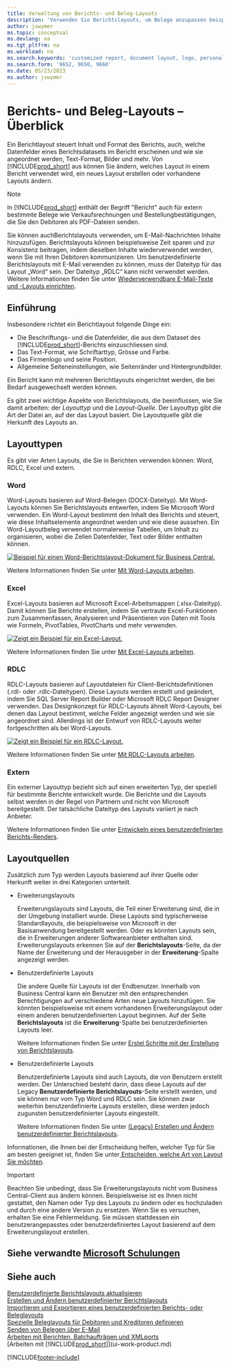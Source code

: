 ```yaml
---
title: Verwaltung von Berichts- und Beleg-Layouts
description: 'Verwenden Sie Berichtslayouts, um Belege anzupassen beispielsweise um die gewünschten Schriftart, das Logo oder die Seiteneinstellungen von PDF-Dateien zu personalisieren, die Sie den Debitoren senden.'
author: jswymer
ms.topic: conceptual
ms.devlang: na
ms.tgt_pltfrm: na
ms.workload: na
ms.search.keywords: 'customized report, document layout, logo, personalize'
ms.search.form: '9652, 9650, 9660'
ms.date: 05/23/2023
ms.author: jswymer
---
```

# <a name="report-and-document-layouts-overview" />Berichts- und Beleg-Layouts – Überblick

Ein Berichtlayout steuert Inhalt und Format des Berichts, auch, welche Datenfelder eines Berichtsdatasets im Bericht erscheinen und wie sie angeordnet werden, Text-Format, Bilder und mehr. Von [!INCLUDE[prod_short](includes/prod_short.md)] aus können Sie ändern, welches Layout in einem Bericht verwendet wird, ein neues Layout erstellen oder vorhandene Layouts ändern.

> [!NOTE]  
> In [!INCLUDE[prod_short](includes/prod_short.md)] enthält der Begriff "Bericht" auch für extern bestimmte Belege wie Verkaufsrechnungen und Bestellungbestätigungen, die Sie den Debitoren als PDF-Dateien senden.

Sie können auchBerichtslayouts verwenden, um E-Mail-Nachrichten Inhalte hinzuzufügen. Berichtslayouts können beispielsweise Zeit sparen und zur Konsistenz beitragen, indem dieselben Inhalte wiederverwendet werden, wenn Sie mit Ihren Debitoren kommunizieren. Um benutzerdefinierte Berichtslayouts mit E-Mail verwenden zu können, muss der Dateityp für das Layout „Word“ sein. Der Dateityp „RDLC“ kann nicht verwendet werden. Weitere Informationen finden Sie unter [Wiederverwendbare E-Mail-Texte und -Layouts einrichten](admin-how-setup-email.md#set-up-reusable-email-texts-and-layouts). 

## <a name="introduction" />Einführung

Insbesondere richtet ein Berichtlayout folgende Dinge ein:

* Die Beschriftungs- und die Datenfelder, die aus dem Dataset des [!INCLUDE[prod_short](includes/prod_short.md)]-Berichts einzuschliessen sind.
* Das Text-Format, wie Schriftarttyp, Grösse und Farbe.
* Das Firmenlogo und seine Position.
* Allgemeine Seiteneinstellungen, wie Seitenränder und Hintergrundbilder.

Ein Bericht kann mit mehreren Berichtlayouts eingerichtet werden, die bei Bedarf ausgewechselt werden können. 

<!--You can use one of the built-in report layouts or you can create custom report layouts and assign them to your reports as needed. For more information, see [Create a Custom Report or Document Layout](ui-how-create-custom-report-layout.md).-->

Es gibt zwei wichtige Aspekte von Berichtslayouts, die beeinflussen, wie Sie damit arbeiten: der *Layouttyp* und die *Layout-Quelle*. Der Layouttyp gibt die Art der Datei an, auf der das Layout basiert. Die Layoutquelle gibt die Herkunft des Layouts an.

## <a name="layout-types" />Layouttypen

Es gibt vier Arten Layouts, die Sie in Berichten verwenden können: Word, RDLC, Excel und extern.

### <a name="word" />Word

Word-Layouts basieren auf Word-Belegen (DOCX-Dateityp). Mit Word-Layouts können Sie Berichtslayouts entwerfen, indem Sie Microsoft Word verwenden. Ein Word-Layout bestimmt den Inhalt des Berichts und steuert, wie diese Inhaltselemente angeordnet werden und wie diese aussehen. Ein Word-Layoutbeleg verwendet normalerweise Tabellen, um Inhalt zu organisieren, wobei die Zellen Datenfelder, Text oder Bilder enthalten können.

[![Beispiel für einen Word-Berichtslayout-Dokument für Business Central.](media/word-layout-overview.png)](media/word-layout-overview.png#lightbox) 

<!--![Example of a word report layout document for Business Central.](media/nav_wordreportlayout_edit_in_word_example.png) -->

Weitere Informationen finden Sie unter [Mit Word-Layouts arbeiten](ui-how-add-fields-word-report-layout.md).

### <a name="excel" />Excel

Excel-Layouts basieren auf Microsoft Excel-Arbeitsmappen (.xlsx-Dateityp). Damit können Sie Berichte erstellen, indem Sie vertraute Excel-Funktionen zum Zusammenfassen, Analysieren und Präsentieren von Daten mit Tools wie Formeln, PivotTables, PivotCharts und mehr verwenden.

[![Zeigt ein Beispiel für ein Excel-Layout.](media/excel-layout-2.png)](media/excel-layout-2.png#lightbox)

Weitere Informationen finden Sie unter [Mit Excel-Layouts arbeiten](ui-excel-report-layouts.md).

### <a name="rdlc" />RDLC

RDLC-Layouts basieren auf Layoutdateien für Client-Berichtsdefinitionen (.rdl- oder .rdlc-Dateitypen). Diese Layouts werden erstellt und geändert, indem Sie SQL Server Report Builder oder Microsoft RDLC Report Designer verwenden. Das Designkonzept für RDLC-Layouts ähnelt Word-Layouts, bei denen das Layout bestimmt, welche Felder angezeigt werden und wie sie angeordnet sind. Allerdings ist der Entwurf von RDLC-Layouts weiter fortgeschritten als bei Word-Layouts.

[![Zeigt ein Beispiel für ein RDLC-Layout.](media/rdlc-layout-overview.png)](media/rdlc-layout-overview.png#lightbox)

Weitere Informationen finden Sie unter [Mit RDLC-Layouts arbeiten](ui-rdlc-report-layouts.md).

### <a name="external" />Extern

Ein externer Layouttyp bezieht sich auf einen erweiterten Typ, der speziell für bestimmte Berichte entwickelt wurde. Die Berichte und die Layouts selbst werden in der Regel von Partnern und nicht von Microsoft bereitgestellt. Der tatsächliche Dateityp des Layouts variiert je nach Anbieter.

Weitere Informationen finden Sie unter [Entwickeln eines benutzerdefinierten Berichts-Renders](/dynamics365/business-central/dev-itpro/developer/devenv-report-custom-render).

## <a name="layout-sources" />Layoutquellen

Zusätzlich zum Typ werden Layouts basierend auf ihrer Quelle oder Herkunft weiter in drei Kategorien unterteilt.

* Erweiterungslayouts

   Erweiterungslayouts sind Layouts, die Teil einer Erweiterung sind, die in der Umgebung installiert wurde. Diese Layouts sind typischerweise Standardlayouts, die beispielsweise von Microsoft in der Basisanwendung bereitgestellt werden. Oder es könnten Layouts sein, die in Erweiterungen anderer Softwareanbieter enthalten sind. Erweiterungslayouts erkennen Sie auf der **Berichtslayouts**-Seite, da der Name der Erweiterung und der Herausgeber in der **Erweiterung**-Spalte angezeigt werden.

* Benutzerdefinierte Layouts

   Die andere Quelle für Layouts ist der Endbenutzer. Innerhalb von Business Central kann ein Benutzer mit den entsprechenden Berechtigungen auf verschiedene Arten neue Layouts hinzufügen. Sie könnten beispielsweise mit einem vorhandenen Erweiterungslayout oder einem anderen benutzerdefinierten Layout beginnen. Auf der Seite **Berichtslayouts** ist die **Erweiterung**-Spalte bei benutzerdefinierten Layouts leer.

   Weitere Informationen finden Sie unter [Erstel Schritte mit der Erstellung von Berichtslayouts](ui-get-started-layouts.md).

* Benutzerdefinierte Layouts

  Benutzerdefinierte Layouts sind auch Layouts, die von Benutzern erstellt werden. Der Unterschied besteht darin, dass diese Layouts auf der Legacy **Benutzerdefinierte Berichtslayouts**-Seite erstellt werden, und sie können nur vom Typ Word und RDLC sein. Sie können zwar weiterhin benutzerdefinierte Layouts erstellen, diese werden jedoch zugunsten benutzerdefinierter Layouts eingestellt.

  Weitere Informationen finden Sie unter [(Legacy) Erstellen und Ändern benutzerdefinierter Berichtslayouts](ui-how-create-custom-report-layout.md).

Informationen, die Ihnen bei der Entscheidung helfen, welcher Typ für Sie am besten geeignet ist, finden Sie unter[ Entscheiden, welche Art von Layout Sie möchten](ui-get-started-layouts.md#decide).

> [!IMPORTANT]
> Beachten Sie unbedingt, dass Sie Erweiterungslayouts nicht vom Business Central-Client aus ändern können. Beispielsweise ist es Ihnen nicht gestattet, den Namen oder Typ des Layouts zu ändern oder es hochzuladen und durch eine andere Version zu ersetzen. Wenn Sie es versuchen, erhalten Sie eine Fehlermeldung. Sie müssen stattdessen ein benutzerangepasstes oder benutzerdefiniertes Layout basierend auf dem Erweiterungslayout erstellen.

<!--
### <a name="built-in-and-custom-report-layouts" />Built-in and custom report layouts



[!INCLUDE[prod_short](includes/prod_short.md)] includes several built-in layouts. Built-in layouts are predefined layouts that are designed for specific reports. [!INCLUDE[prod_short](includes/prod_short.md)] reports will have a built-in layout as either an RDLC report layout, Word report layout, or in some cases both. You can’t modify a built-in report layout from [!INCLUDE[prod_short](includes/prod_short.md)] but you use them as a starting point for building your own custom report layouts.

Custom layouts are report layouts that you design to change the appearance of a report. You typically create a custom layout based on a built-in layout, but you can create them from scratch or from a copy of an existing custom layout. Custom layouts enable you to have multiple layouts for the same report, which you switch among as needed. For example, you can have different layouts for each [!INCLUDE[prod_short](includes/prod_short.md)] company, or you can have different layouts for the same company for specific occasions or events, like a special campaign or holiday season.


Deciding on whether to use a Word, Excel, or RDLC layout type will depend on how you want the generated report to look and your knowledge of tools for creating the layouts, like Word, Excel, and SQL Server Report Builder.

* The general design concepts for Word and RDLC layouts are similar. However each type has certain design features that affect how the generated report appears in [!INCLUDE[prod_short](includes/prod_short.md)]. This means that the same report might look different when using the Word report layout compared to the RDLC report layout.

* The process for setting up Word, Excel, and RDLC report layouts on reports is the same. The main difference is in the way you modify the layouts. Word and especially Excel layouts are typically easier to create and modify than RDLC report layouts because you use Word and Excel. RDLC report layouts are modified by using SQL Server Report builder, which targets more advanced users.

* Not all reports and document have a dataset that is optimized for use with an Excel layout. For example, aggregations and complex calculations work best with RDLC or Word layouts. The same is true for documents.

For information about how to switch the layout currently used on a report, see [Set the Layout Used by a Report](ui-set-report-layout.md).

-->



## <a name="see-related-microsoft-training" />Siehe verwandte [Microsoft Schulungen](/training/modules/change-documents-dynamics-365-business-central/index)

## <a name="see-also" />Siehe auch

[Benutzerdefinierte Berichtslayouts aktualisieren](ui-update-report-layouts.md)  
[Erstellen und Ändern benutzerdefinierter Berichtslayouts](ui-how-create-custom-report-layout.md)  
[Importieren und Exportieren eines benutzerdefinierten Berichts- oder Beleglayouts](ui-how-import-and-export-report-layout.md)  
[Spezielle Beleglayouts für Debitoren und Kreditoren definieren](ui-define-customer-vendor-document-layouts.md)  
[Senden von Belegen über E-Mail](ui-how-send-documents-email.md)  
[Arbeiten mit Berichten, Batchaufträgen und XMLports](ui-work-report.md)  
[Arbeiten mit [!INCLUDE[prod_short](includes/prod_short.md)]](ui-work-product.md)  


[!INCLUDE[footer-include](includes/footer-banner.md)]
